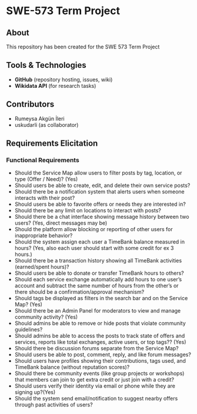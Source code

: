 # SWE-573 Term Project

## About
This repository has been created for the SWE 573 Term Project

## Tools & Technologies
- **GitHub** (repository hosting, issues, wiki)
- **Wikidata API** (for research tasks)

## Contributors
- Rumeysa Akgün İleri  
- uskudarli (as collaborator)

## Requirements Elicitation
### Functional Requirements
- Should the Service Map allow users to filter posts by tag, location, or type (Offer / Need)? (Yes)
- Should users be able to create, edit, and delete their own service posts?
- Should there be a notification system that alerts users when someone interacts with their post?
- Should users be able to favorite offers or needs they are interested in?
- Should there be any limit on locations to interact with posts?
- Should there be a chat interface showing message history between two users? (Yes, direct messages may be)
- Should the platform allow blocking or reporting of other users for inappropriate behavior?
- Should the system assign each user a TimeBank balance measured in hours? (Yes, also each user should start with some credit for ex 3 hours.)
- Should there be a transaction history showing all TimeBank activities (earned/spent hours)?
- Should users be able to donate or transfer TimeBank hours to others?
- Should each service exchange automatically add hours to one user’s account and subtract the same number of hours from the other’s or there should be a confirmation/approval mechanism?
- Should tags be displayed as filters in the search bar and on the Service Map? (Yes)
- Should there be an Admin Panel for moderators to view and manage community activity? (Yes)
- Should admins be able to remove or hide posts that violate community guidelines?
- Should admins be able to access the posts to track state of offers and services, reports like total exchanges, active users, or top tags?? (Yes)
- Should there be discussion forums separate from the Service Map?
- Should users be able to post, comment, reply, and like forum messages?
- Should users have profiles showing their contributions, tags used, and TimeBank balance (without reputation scores)?
- Should there be community events (like group projects or workshops) that members can join to get extra credit or just join with a credit?
- Should users verify their identity via email or phone while they are signing up?(Yes)
- Should the system send email/notification to suggest nearby offers through past activities of users?

